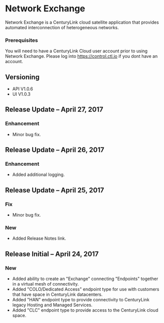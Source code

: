# Network Exchange

Network Exchange is a CenturyLink cloud satellite application that provides automated interconnection of heterogeneous networks.

### Prerequisites

You will need to have a CenturyLink Cloud user account prior to using Network Exchange. Please log into https://control.ctl.io if you dont have an account.

## Versioning

* API V1.0.6
* UI V1.0.3

## Release Update – April 27, 2017
### Enhancement
* Minor bug fix.
## Release Update – April 26, 2017
### Enhancement
* Added additional logging.
## Release Update – April 25, 2017
### Fix
* Minor bug fix.
### New
* Added Release Notes link.
## Release Initial – April 24, 2017
### New
* Added ability to create an "Exchange" connecting "Endpoints" together in a virtual mesh of connectivity.
* Added "COLO/Dedicated Access" endpoint type for use with customers that have space in CenturyLink datacenters.
* Added "HAN" endpoint type to provide connectivity to CenturyLink legacy Hosting and Managed Services.
* Added "CLC" endpoint type to provide access to the CenturyLink cloud space.
